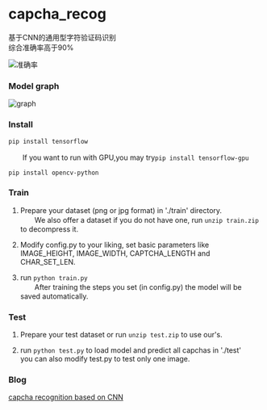 # capcha_recog
基于CNN的通用型字符验证码识别  
综合准确率高于90%

![准确率](http://www.xyu.ink/wp-content/uploads/2019/01/capcha_train.png)  

### Model graph
 
![graph](http://www.xyu.ink/wp-content/uploads/2019/01/graph_run.png)

### Install
```pip install tensorflow```

　　If you want to run with GPU,you may try```pip install tensorflow-gpu```

```pip install opencv-python```

### Train
1. Prepare your dataset (png or jpg format) in './train' directory.  
　　We also offer a dataset if you do not have one, run ```unzip train.zip``` to decompress it.

2. Modify config.py to your liking, set basic parameters like IMAGE_HEIGHT, IMAGE_WIDTH, CAPTCHA_LENGTH and CHAR_SET_LEN.

3. run
```python train.py```  
　　After training the steps you set (in config.py) the model will be saved automatically.

### Test
1. Prepare your test dataset or run ```unzip test.zip``` to use our's.

2. run ```python test.py``` to load model and predict all capchas in './test'  
you can also modify test.py to test only one image.

### Blog

[capcha recognition based on CNN](http://www.xyu.ink/425.html "教务处验证码识别")
